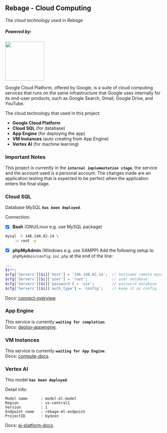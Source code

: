 ## Rebage - Cloud Computing

_The cloud technology used in Rebage_

##### Powered by:

<img src="https://www.gstatic.com/devrel-devsite/prod/v6cd15f45ec209c8961e07ea7e57ed9a0e9da4333bc915e67d1fcd2b2a9ec62d1/cloud/images/cloud-logo.svg" width="125"/>

Google Cloud Platform, offered by Google, is a suite of cloud computing services
that runs on the same infrastructure that Google uses internally for its
end-user products, such as Google Search, Gmail, Google Drive, and YouTube.

The cloud technology that used in this project:

-   **Google Cloud Platform**
-   **Cloud SQL** (for database)
-   **App Engine** (for deploying the app)
-   **VM Instances** (auto creating from App Engine)
-   **Vertex AI** (for machine learning)

### Important Notes

This project is currently in the **_`internal implementation stage`_**, the
service and the account used is a personal account. The changes made are an
application testing that is expected to be perfect when the application enters
the final stage.

### Cloud SQL

Database MySQL **`has been deployed`**.

Connection:

-   [x] **Bash** (GNU/Linux e.g. use MySQL package)

```bash
mysql -h 146.148.82.14 \
    -u root -p
```

-   [x] **phpMyAdmin** (Windows e.g. use XAMPP) Add the following setup to
        `phpMyAdmin/config.inc.php` at the end of the line:

```php
...
$i++;
$cfg['Servers'][$i]['host'] = '146.148.82.14';  // hostname remote mysql
$cfg['Servers'][$i]['user'] = 'root';           // user database
$cfg['Servers'][$i]['password'] = 'xxx';        // password database
$cfg['Servers'][$i]['auth_type'] = 'config';    // keep it as config
```

Docs:
[connect-overview](https://cloud.google.com/sql/docs/mysql/connect-overview).

### App Engine

This service is currently **`waiting for completion`**.<br> Docs:
[deploy-appengine](https://cloud.google.com/build/docs/deploying-builds/deploy-appengine).

### VM Instances

This service is currently **`waiting for App Engine`**.<br> Docs:
[compute-docs](https://cloud.google.com/compute/docs).

### Vertex AI

This model **`has been deployed`**.

Detail info:

```
Model name      : model-ml-model
Region          : us-central1
Version         : 1
Endpoint name   : rebage-ml-endpoint
ProjectID       : bydzen
```

Docs: [ai-platform-docs](https://cloud.google.com/ai-platform/docs).

